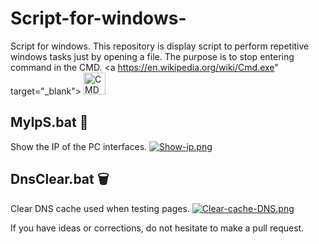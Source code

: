 # Script-for-windows-
Script for windows. This repository is display script to perform repetitive windows tasks just by opening a file. The purpose is to stop entering command in the CMD.
<a https://en.wikipedia.org/wiki/Cmd.exe" target="_blank"> <img src="https://i.postimg.cc/KYYRkqtV/Terminalicon2.png" alt="CMD" width="35" height="35" /> </a>

## MyIpS.bat :eyes:
Show the IP of the PC interfaces.
[![Show-ip.png](https://i.postimg.cc/RV19WPr9/Show-ip.png)](https://postimg.cc/6yQFSf51)

## DnsClear.bat :wastebasket:
Clear DNS cache used when testing pages.
[![Clear-cache-DNS.png](https://i.postimg.cc/J4rYQKDR/Clear-cache-DNS.png)](https://postimg.cc/5jrm4BSr)



If you have ideas or corrections, do not hesitate to make a pull request. 
